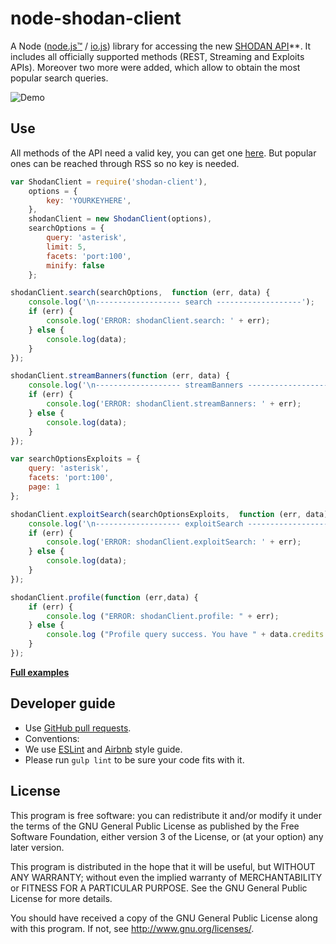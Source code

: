 # node-shodan-client
A Node ([node.js™](http://nodejs.org/) / [io.js](https://iojs.org/en/index.html)) library for accessing the new [SHODAN API](https://developer.shodan.io/api)**. It includes all officially supported methods (REST, Streaming and Exploits APIs). Moreover two more were added, which allow to obtain the most popular search queries.

![Demo](https://raw.githubusercontent.com/jesusprubio/node-shodan-client/master/artifacts/demo.gif)

## Use
All methods of the API need a valid key, you can get one [here](http://www.shodanhq.com/api_doc). But popular ones can be reached through RSS so no key is needed.

```javascript
var ShodanClient = require('shodan-client'),
    options = {
        key: 'YOURKEYHERE',
    },
    shodanClient = new ShodanClient(options),
    searchOptions = {
        query: 'asterisk',
        limit: 5,
        facets: 'port:100',
        minify: false
    };

shodanClient.search(searchOptions,  function (err, data) {
    console.log('\n------------------- search -------------------');
    if (err) {
        console.log('ERROR: shodanClient.search: ' + err);
    } else {
        console.log(data);
    }
});

shodanClient.streamBanners(function (err, data) {
    console.log('\n------------------- streamBanners -------------------');
    if (err) {
        console.log('ERROR: shodanClient.streamBanners: ' + err);
    } else {
        console.log(data);
    }
});

var searchOptionsExploits = {
    query: 'asterisk',
    facets: 'port:100',
    page: 1
};

shodanClient.exploitSearch(searchOptionsExploits,  function (err, data) {
    console.log('\n------------------- exploitSearch -------------------');
    if (err) {
        console.log('ERROR: shodanClient.exploitSearch: ' + err);
    } else {
        console.log(data);
    }
});

shodanClient.profile(function (err,data) {
    if (err) {
        console.log ("ERROR: shodanClient.profile: " + err);
    } else {
        console.log ("Profile query success. You have " + data.credits + " query credits remaining.");
    }
});

```
[**Full examples**](https://github.com/jesusprubio/node-shodan-client/tree/master/examples)

## Developer guide

- Use [GitHub pull requests](https://help.github.com/articles/using-pull-requests).
- Conventions:
 - We use [ESLint](http://eslint.org/) and [Airbnb](https://github.com/airbnb/javascript) style guide.
 - Please run `gulp lint` to be sure your code fits with it.

## License

This program is free software: you can redistribute it and/or modify
it under the terms of the GNU General Public License as published by
the Free Software Foundation, either version 3 of the License, or
(at your option) any later version.

This program is distributed in the hope that it will be useful,
but WITHOUT ANY WARRANTY; without even the implied warranty of
MERCHANTABILITY or FITNESS FOR A PARTICULAR PURPOSE.  See the
GNU General Public License for more details.

You should have received a copy of the GNU General Public License
along with this program.  If not, see <http://www.gnu.org/licenses/>.
